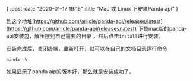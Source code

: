 {
    :post-date "2020-01-17 19:15"
    :title "Mac 或 Linux 下安装Panda api"
}

到这个地址[https://github.com/arlicle/panda-api/releases/latest](https://github.com/arlicle/panda-api/releases/latest) 下载mac版的panda-api安装包，解压搜到自己需要的目录
，然后点击`install`进行安装。

安装完成后，关闭终端，重新打开，就可以在自己的文档目录运行命令

```.language-shell
panda -V
```
如果显示了panda aip的版本好，那么就是安装成功了。